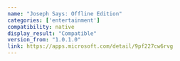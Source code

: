 ```yaml
---
name: "Joseph Says: Offline Edition"
categories: ['entertainment']
compatibility: native
display_result: "Compatible"
version_from: "1.0.1.0"
link: https://apps.microsoft.com/detail/9pf227cw6rvg
---
```

